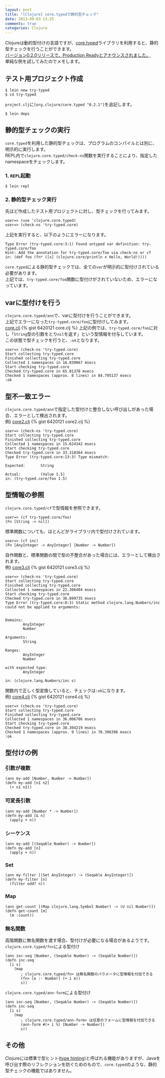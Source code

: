 ```yaml
---
layout: post
title: "[Clojure] core.typedで静的型チェック"
date: 2013-09-03 13:25
comments: true
categories: Clojure
---
```

Clojureは動的型付けの言語ですが、[core.typed](https://github.com/clojure/core.typed)ライブラリを利用すると、静的型チェックを行うことができます。  
[バージョン0.2.0リリースで、Production Readyとアナウンスされました。](https://groups.google.com/forum/#!msg/clojure-core-typed/U_aA_Ce3qWg/gJWpdflBe4AJ)  
単純な例を試してみたのでメモします。  

## テスト用プロジェクト作成
```
$ lein new try-typed
$ cd try-typed
```
`project.clj`に`[org.clojure/core.typed "0.2.1"]`を追記します。
```
$ lein deps
```

## 静的型チェックの実行
`core.typed`を利用した静的型チェックは、プログラムのコンパイルとは別に、明示的に実行します。  
REPL内で`clojure.core.typed/check-ns`関数を実行することにより、指定したnamespaceをチェックします。
### 1. `REPL`起動
```
$ lein repl
```
### 2. 静的型チェック実行
先ほど作成したテスト用プロジェクトに対し、型チェックを行ってみます。
```
user=> (use 'clojure.core.typed)
user=> (check-ns 'try-typed.core)
```
上記を実行すると、以下のようにエラーになります。
```
Type Error (try-typed.core:3:1) Found untyped var definition: try-typed.core/foo
Hint: Add the annotation for try-typed.core/foo via check-ns or cf
in: (def foo (fn* ([x] (clojure.core/println x Hello, World!))))
```
`core.typed`による静的型チェックでは、全ての`var`が明示的に型付けされている必要があります。  
上記では、`try-typed.core/foo`関数に型付けがされていないため、エラーになっています。

## varに型付けを行う
`clojure.core.typed/ann`で、varに型付けを行うことができます。  
上記でエラーになった`try-typed.core/foo`に型付けしてみます。  
[core.clj](https://gist.github.com/matstani/6420121)
{% gist 6420121 core.clj %}
上記の例では、`try-typed.core/foo`に対し「`String`型の引数をとり`nil`を返す」という型情報を付与しています。  
この状態で型チェックを行うと、`:ok`となります。
```
user=> (check-ns 'try-typed.core)
Start collecting try-typed.core
Finished collecting try-typed.core
Collected 1 namespaces in 16.039067 msecs
Start checking try-typed.core
Checked try-typed.core in 65.01378 msecs
Checked 1 namespaces (approx. 8 lines) in 84.795137 msecs
:ok
```

## 型不一致エラー
`clojure.core.typed/ann`で指定した型付けと整合しない呼び出しがあった場合、エラーとして検出されます。  
例) [core2.clj](https://gist.github.com/matstani/6420121#file-core2-clj)
{% gist 6420121 core2.clj %}
```
user=> (check-ns 'try-typed.core)
Start collecting try-typed.core
Finished collecting try-typed.core
Collected 1 namespaces in 15.624342 msecs
Start checking try-typed.core
Checked try-typed.core in 33.318364 msecs
Type Error (try-typed.core:13:3) Type mismatch:

Expected:       String

Actual:         (Value 1.5)
in: (try-typed.core/foo 1.5)
```

## 型情報の参照
`clojure.core.typed/cf`で型情報を参照できます。
```
user=> (cf try-typed.core/foo)
(Fn [String -> nil])
```
標準関数についても、ほとんどがライブラリ内で型付けされています。
```
user=> (cf inc)
(Fn [AnyInteger -> AnyInteger] [Number -> Number])
```
自作関数と、標準関数の間で型の不整合があった場合には、エラーとして検出されます。  
例) [core3.clj](https://gist.github.com/matstani/6420121#file-core3-clj)
{% gist 6420121 core3.clj %}
```
user=> (check-ns 'try-typed.core)
Start collecting try-typed.core
Finished collecting try-typed.core
Collected 1 namespaces in 22.306404 msecs
Start checking try-typed.core
Checked try-typed.core in 36.899735 msecs
Type Error (try-typed.core:8:3) Static method clojure.lang.Numbers/inc could not be applied to arguments:


Domains:
        AnyInteger
        Number
                
Arguments:
        String
        
Ranges:
        AnyInteger
        Number
                
with expected type:
        AnyInteger
        
in: (clojure.lang.Numbers/inc s)
```
関数内で正しく型変換していると、チェックは`:ok`になります。  
例) [core4.clj](https://gist.github.com/matstani/6420121#file-core4-clj)
{% gist 6420121 core4.clj %}
```
user=> (check-ns 'try-typed.core)
Start collecting try-typed.core
Finished collecting try-typed.core
Collected 1 namespaces in 36.006706 msecs
Start checking try-typed.core
Checked try-typed.core in 38.304219 msecs
Checked 1 namespaces (approx. 9 lines) in 78.396396 msecs
:ok
```

## 型付けの例
### 引数が複数
```
(ann my-add [Number, Number -> Number])
(defn my-add [n1 n2]
  (+ n1 n2))
```
### 可変長引数
```
(ann my-add [Number * -> Number])
(defn my-add [& n]
  (apply + n))
```
### シーケンス
```
(ann my-add [(Seqable Number) -> Number])
(defn my-add [n]
  (apply + n))
```
### Set
```
(ann my-filter [(Set AnyInteger) -> (Seqable AnyInteger)])
(defn my-filter [n]
  (filter odd? n))
```
### Map
```
(ann get-count [(Map clojure.lang.Symbol Number) -> (U nil Number)])
(defn get-count [m]
  (m :count))
```

### 無名関数
高階関数に無名関数を渡す場合、型付けが必要になる場合があるようです。
`clojure.core.typed/fn>`による型付け
```
(ann inc-seq [Number, (Seqable Number) -> (Seqable Number)])
(defn inc-seq
  [i s]
    (map
       ; clojure.core.typed/fn> は無名関数のパラメータに型情報を付加できる
       (fn> [e :- Number] (+ i e))
       s))
```
`clojure.core.typed/ann-form`による型付け
```
(ann inc-seq [Number, (Seqable Number) -> (Seqable Number)])
(defn inc-seq
  [i s]
    (map
       ; clojure.core.typed/ann-form> は任意のフォームに型情報を付加できる
       (ann-form #(+ i %) [Number -> Number])
       s))
```

## その他
Clojureには標準で型ヒント([type hinting](http://clojure.org/java_interop#Java%20Interop-Type%20Hints))と呼ばれる機能がありますが、Javaを呼び出す際のリフレクションを防ぐためのもので、`core.typed`のような、静的型チェックの機能ではありません。
